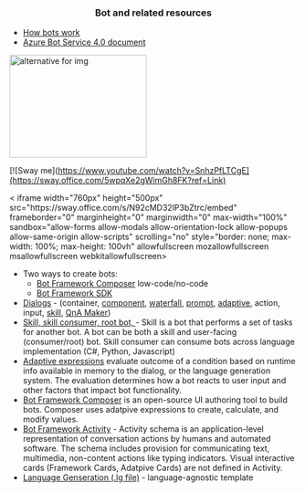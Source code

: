 ### <center> Bot and related resources </center>

* [How bots work](https://docs.microsoft.com/en-us/azure/bot-service/bot-builder-basics?view=azure-bot-service-4.0)
* [Azure Bot Service 4.0 document](https://docs.microsoft.com/en-us/azure/bot-service/?view=azure-bot-service-4.0
)

<div class="video-wrapper">
<a href="https://www.youtube.com/watch?v=SnhzPfLTCgE" target="_blank"><img src="https://sway.office.com/5wpqXe2gWimGh8FK?ref=Link" alt="alternative for img" width="240" height="180"></a>
</div>




[![Sway me](https://www.youtube.com/watch?v=SnhzPfLTCgE](https://sway.office.com/5wpqXe2gWimGh8FK?ref=Link)


<!--blank line -->

<div class="video-wrapper">
< iframe width="760px" height="500px" src="https://sway.office.com/s/N92cMD32lP3bZtrc/embed" frameborder="0" marginheight="0" marginwidth="0" max-width="100%" sandbox="allow-forms allow-modals allow-orientation-lock allow-popups allow-same-origin allow-scripts" scrolling="no" style="border: none; max-width: 100%; max-height: 100vh" allowfullscreen mozallowfullscreen msallowfullscreen webkitallowfullscreen></iframe>
</div>

<!-- blank line -->


* Two ways to create bots:
  - [Bot Framework Composer](https://docs.microsoft.com/en-us/composer/introduction) low-code/no-code
  - [Bot Framework SDK](https://docs.microsoft.com/en-us/azure/bot-service/index-bf-sdk?view=azure-bot-service-4.0)
* [Dialogs](https://docs.microsoft.com/en-us/azure/bot-service/bot-builder-concept-dialog?view=azure-bot-service-4.0)  - (container, [component](https://docs.microsoft.com/en-us/azure/bot-service/bot-builder-concept-dialog?view=azure-bot-service-4.0#component-dialogs), [waterfall](https://docs.microsoft.com/en-us/azure/bot-service/bot-builder-concept-waterfall-dialogs?view=azure-bot-service-4.0#waterfall-dialogs), [prompt](https://docs.microsoft.com/en-us/azure/bot-service/bot-builder-concept-waterfall-dialogs?view=azure-bot-service-4.0#prompts), [adaptive](https://docs.microsoft.com/en-us/azure/bot-service/bot-builder-concept-dialog?view=azure-bot-service-4.0#adaptive-dialogs), action, input, [skill](https://docs.microsoft.com/en-us/azure/bot-service/bot-builder-concept-dialog?view=azure-bot-service-4.0#skill-dialog), [QnA Maker](https://docs.microsoft.com/en-us/azure/bot-service/bot-builder-concept-dialog?view=azure-bot-service-4.0#qna-maker-dialog))
* [Skill, skill consumer, root bot, ](https://docs.microsoft.com/en-us/azure/bot-service/skills-conceptual?view=azure-bot-service-4.0) - Skill is a bot that performs a set of tasks for another bot. A bot can be both a skill and user-facing (consumer/root) bot. Skill consumer can consume bots across language implementation (C#, Python, Javascript)
* [Adaptive expressions](https://docs.microsoft.com/en-us/azure/bot-service/bot-builder-concept-adaptive-expressions?view=azure-bot-service-4.0) evaluate outcome of a condition based on runtime info available in memory to the dialog, or the language generation system. The evaluation determines how a bot reacts to user input and other factors that impact bot functionality.
* [Bot Framework Composer](https://docs.microsoft.com/en-us/azure/bot-service/bot-builder-concept-adaptive-expressions?view=azure-bot-service-4.0&tabs=arithmetic#bot-framework-composer) is an open-source UI authoring tool to build bots. Composer uses adatpive expressions to create, calculate, and modify values.
* [Bot Framework Activity](https://github.com/microsoft/botframework-sdk/blob/master/specs/botframework-activity/botframework-activity.md) - Activity schema is an application-level representation of conversation actions by humans and automated software. The schema includes provision for communicating text, multimedia, non-content actions like typing indicators. Visual interactive cards (Framework Cards, Adatpive Cards) are not defined in Activity.
* [Language Genseration (.lg file)](https://docs.microsoft.com/en-us/azure/bot-service/bot-builder-concept-language-generation?view=azure-bot-service-4.0) - language-agnostic template 
